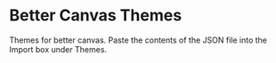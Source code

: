 # Better Canvas Themes

Themes for better canvas. Paste the contents of the JSON file into the Import box under Themes. 
